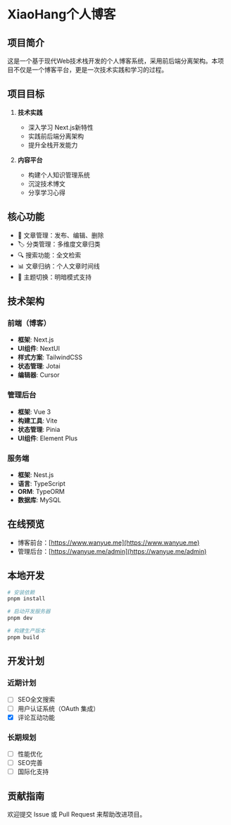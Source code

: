 # XiaoHang个人博客

## 项目简介

这是一个基于现代Web技术栈开发的个人博客系统，采用前后端分离架构。本项目不仅是一个博客平台，更是一次技术实践和学习的过程。

## 项目目标

1. **技术实践**

   - 深入学习 Next.js新特性
   - 实践前后端分离架构
   - 提升全栈开发能力

2. **内容平台**
   - 构建个人知识管理系统
   - 沉淀技术博文
   - 分享学习心得

## 核心功能

- 📝 文章管理：发布、编辑、删除
- 🏷️ 分类管理：多维度文章归类
- 🔍 搜索功能：全文检索
- 📊 文章归纳：个人文章时间线
- 🎨 主题切换：明暗模式支持

## 技术架构

### 前端（博客）

- **框架**: Next.js
- **UI组件**: NextUI
- **样式方案**: TailwindCSS
- **状态管理**: Jotai
- **编辑器**: Cursor

### 管理后台

- **框架**: Vue 3
- **构建工具**: Vite
- **状态管理**: Pinia
- **UI组件**: Element Plus

### 服务端

- **框架**: Nest.js
- **语言**: TypeScript
- **ORM**: TypeORM
- **数据库**: MySQL

## 在线预览

- 博客前台：[https://www.wanyue.me](https://www.wanyue.me)
- 管理后台：[https://wanyue.me/admin](https://wanyue.me/admin)

## 本地开发

```bash
# 安装依赖
pnpm install

# 启动开发服务器
pnpm dev

# 构建生产版本
pnpm build
```

## 开发计划

### 近期计划

- [ ] SEO全文搜索
- [ ] 用户认证系统（OAuth 集成）
- [x] 评论互动功能

### 长期规划

- [ ] 性能优化
- [ ] SEO完善
- [ ] 国际化支持

## 贡献指南

欢迎提交 Issue 或 Pull Request 来帮助改进项目。
